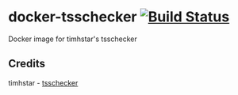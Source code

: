 # docker-tsschecker [![Build Status](https://travis-ci.com/SConaway/docker-tsschecker.svg?branch=master)](https://travis-ci.com/SConaway/docker-tsschecker)

Docker image for timhstar's tsschecker

## Credits

timhstar - [tsschecker](https://github.com/tihmstar/tsschecker "tsschecker")
